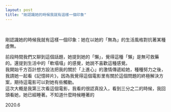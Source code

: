 ```yaml
---
layout: post
title: "剛認識她的時候我就有這樣一個印象"
---
```


  
&nbsp;
&nbsp;



剛認識她的時候我就有這樣一個印象：她在以她的「無為」的生活風格對抗著某種虛無。

前段時間我們又聊到這個話題，她提到她的「懶」，覺得這種「懶」是無可救藥的。還提到生活中的「軟塌塌」的感覺，她說不喜歡這種感覺。
<br>我開始千方百計想方設法把我的關於「上進心」的激情傳遞給她，種種努力之後，我請她一起看《記憶碎片》，因為我覺得這個電影里有關於這個問題的終極解決方案，期待這電影可以對她有些觸動。
<br>這次大概是我第三次看這個電影，我看的很認真投入，看到三分之二的時候，我回頭看她，她已經睡著。不知道什麼時候睡著的

2020.6